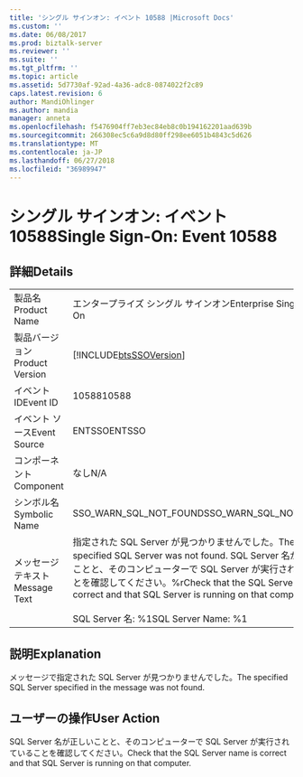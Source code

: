 ```yaml
---
title: 'シングル サインオン: イベント 10588 |Microsoft Docs'
ms.custom: ''
ms.date: 06/08/2017
ms.prod: biztalk-server
ms.reviewer: ''
ms.suite: ''
ms.tgt_pltfrm: ''
ms.topic: article
ms.assetid: 5d7730af-92ad-4a36-adc8-0874022f2c89
caps.latest.revision: 6
author: MandiOhlinger
ms.author: mandia
manager: anneta
ms.openlocfilehash: f5476904ff7eb3ec84eb8c0b194162201aad639b
ms.sourcegitcommit: 266308ec5c6a9d8d80ff298ee6051b4843c5d626
ms.translationtype: MT
ms.contentlocale: ja-JP
ms.lasthandoff: 06/27/2018
ms.locfileid: "36989947"
---
```

# <a name="single-sign-on-event-10588"></a><span data-ttu-id="a8ae0-102">シングル サインオン: イベント 10588</span><span class="sxs-lookup"><span data-stu-id="a8ae0-102">Single Sign-On: Event 10588</span></span>
## <a name="details"></a><span data-ttu-id="a8ae0-103">詳細</span><span class="sxs-lookup"><span data-stu-id="a8ae0-103">Details</span></span>  
  
|                 |                                                                                                                                                                      |
|-----------------|----------------------------------------------------------------------------------------------------------------------------------------------------------------------|
|  <span data-ttu-id="a8ae0-104">製品名</span><span class="sxs-lookup"><span data-stu-id="a8ae0-104">Product Name</span></span>   |                                                                      <span data-ttu-id="a8ae0-105">エンタープライズ シングル サインオン</span><span class="sxs-lookup"><span data-stu-id="a8ae0-105">Enterprise Single Sign-On</span></span>                                                                       |
| <span data-ttu-id="a8ae0-106">製品バージョン</span><span class="sxs-lookup"><span data-stu-id="a8ae0-106">Product Version</span></span> |                                                      [!INCLUDE[btsSSOVersion](../includes/btsssoversion-md.md)]                                                      |
|    <span data-ttu-id="a8ae0-107">イベント ID</span><span class="sxs-lookup"><span data-stu-id="a8ae0-107">Event ID</span></span>     |                                                                                <span data-ttu-id="a8ae0-108">10588</span><span class="sxs-lookup"><span data-stu-id="a8ae0-108">10588</span></span>                                                                                 |
|  <span data-ttu-id="a8ae0-109">イベント ソース</span><span class="sxs-lookup"><span data-stu-id="a8ae0-109">Event Source</span></span>   |                                                                                <span data-ttu-id="a8ae0-110">ENTSSO</span><span class="sxs-lookup"><span data-stu-id="a8ae0-110">ENTSSO</span></span>                                                                                |
|    <span data-ttu-id="a8ae0-111">コンポーネント</span><span class="sxs-lookup"><span data-stu-id="a8ae0-111">Component</span></span>    |                                                                                 <span data-ttu-id="a8ae0-112">なし</span><span class="sxs-lookup"><span data-stu-id="a8ae0-112">N/A</span></span>                                                                                  |
|  <span data-ttu-id="a8ae0-113">シンボル名</span><span class="sxs-lookup"><span data-stu-id="a8ae0-113">Symbolic Name</span></span>  |                                                                        <span data-ttu-id="a8ae0-114">SSO_WARN_SQL_NOT_FOUND</span><span class="sxs-lookup"><span data-stu-id="a8ae0-114">SSO_WARN_SQL_NOT_FOUND</span></span>                                                                        |
|  <span data-ttu-id="a8ae0-115">メッセージ テキスト</span><span class="sxs-lookup"><span data-stu-id="a8ae0-115">Message Text</span></span>   | <span data-ttu-id="a8ae0-116">指定された SQL Server が見つかりませんでした。</span><span class="sxs-lookup"><span data-stu-id="a8ae0-116">The specified SQL Server was not found.</span></span> <span data-ttu-id="a8ae0-117">SQL Server 名が正しいことと、そのコンピューターで SQL Server が実行されていることを確認してください。%r</span><span class="sxs-lookup"><span data-stu-id="a8ae0-117">Check that the SQL Server name is correct and that SQL Server is running on that computer.%r</span></span><br /><br /> <span data-ttu-id="a8ae0-118">SQL Server 名: %1</span><span class="sxs-lookup"><span data-stu-id="a8ae0-118">SQL Server Name: %1</span></span> |
  
## <a name="explanation"></a><span data-ttu-id="a8ae0-119">説明</span><span class="sxs-lookup"><span data-stu-id="a8ae0-119">Explanation</span></span>  
 <span data-ttu-id="a8ae0-120">メッセージで指定された SQL Server が見つかりませんでした。</span><span class="sxs-lookup"><span data-stu-id="a8ae0-120">The specified SQL Server specified in the message was not found.</span></span>  
  
## <a name="user-action"></a><span data-ttu-id="a8ae0-121">ユーザーの操作</span><span class="sxs-lookup"><span data-stu-id="a8ae0-121">User Action</span></span>  
 <span data-ttu-id="a8ae0-122">SQL Server 名が正しいことと、そのコンピューターで SQL Server が実行されていることを確認してください。</span><span class="sxs-lookup"><span data-stu-id="a8ae0-122">Check that the SQL Server name is correct and that SQL Server is running on that computer.</span></span>